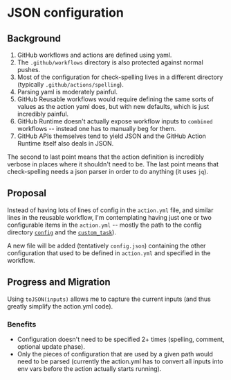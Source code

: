 # JSON configuration

## Background

1. GitHub workflows and actions are defined using yaml.
2. The `.github/workflows` directory is also protected against normal pushes.
3. Most of the configuration for check-spelling lives in a different directory (typically `.github/actions/spelling`).
4. Parsing yaml is moderately painful.
5. GitHub Reusable workflows would require defining the same sorts of values as the action yaml does, but with new defaults, which is just incredibly painful.
6. GitHub Runtime doesn't actually expose workflow inputs to `combined` workflows -- instead one has to manually beg for them.
7. GitHub APIs themselves tend to yield JSON and the GitHub Action Runtime itself also deals in JSON.

The second to last point means that the action definition is incredibly verbose in places where it shouldn't need to be.
The last point means that check-spelling needs a json parser in order to do anything (it uses `jq`).

## Proposal

Instead of having lots of lines of config in the `action.yml` file, and similar lines in the reusable workflow, I'm contemplating having just one or two configurable items in the `action.yml` -- mostly the path to the config directory [`config`](https://github.com/check-spelling/check-spelling/wiki/Configuration#config) and the [`custom_task`](https://github.com/check-spelling/check-spelling/wiki/Configuration#custom_task)).

A new file will be added (tentatively `config.json`) containing the other configuration that used to be defined in `action.yml` and specified in the workflow.

## Progress and Migration

Using `toJSON(inputs)` allows me to capture the current inputs (and thus greatly simplify the action.yml code).

### Benefits

- Configuration doesn't need to be specified 2+ times (spelling, comment, optional update phase).
- Only the pieces of configuration that are used by a given path would need to be parsed (currently the action.yml has to convert all inputs into env vars before the action actually starts running).
